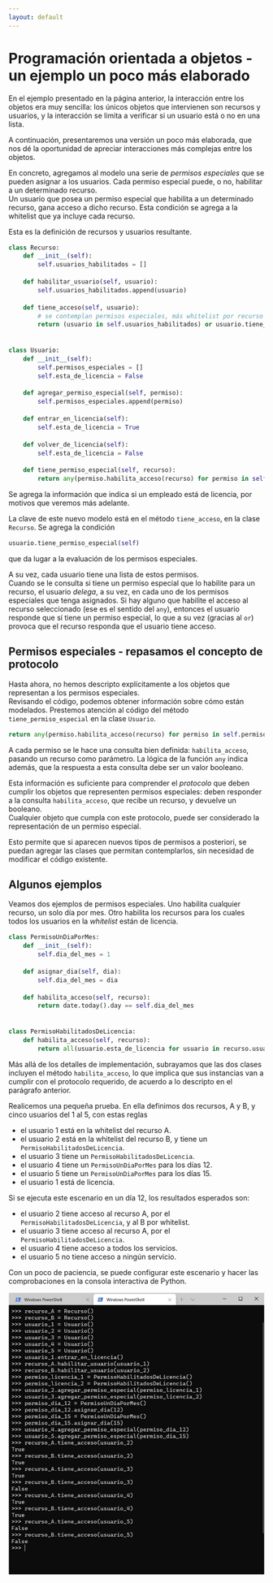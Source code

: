 ```yaml
---
layout: default
---
```


# Programación orientada a objetos - un ejemplo un poco más elaborado
En el ejemplo presentado en la página anterior, la interacción entre los objetos era muy sencilla: los únicos objetos que intervienen son recursos y usuarios, y la interacción se limita a verificar si un usuario está o no en una lista.

A continuación, presentaremos una versión un poco más elaborada, que nos dé la oportunidad de apreciar interacciones más complejas entre los objetos.

En concreto, agregamos al modelo una serie de _permisos especiales_ que se pueden asignar a los usuarios. Cada permiso especial puede, o no, habilitar a un determinado recurso.  
Un usuario que posea un permiso especial que habilita a un determinado recurso, gana acceso a dicho recurso. Esta condición se agrega a la whitelist que ya incluye cada recurso.

Esta es la definición de recursos y usuarios resultante.
``` python
class Recurso:
    def __init__(self):
        self.usuarios_habilitados = []

    def habilitar_usuario(self, usuario):
        self.usuarios_habilitados.append(usuario)

    def tiene_acceso(self, usuario):
        # se contemplan permisos especiales, más whitelist por recurso
        return (usuario in self.usuarios_habilitados) or usuario.tiene_permiso_especial(self)


class Usuario:
    def __init__(self):
        self.permisos_especiales = []
        self.esta_de_licencia = False

    def agregar_permiso_especial(self, permiso):
        self.permisos_especiales.append(permiso)

    def entrar_en_licencia(self):
        self.esta_de_licencia = True

    def volver_de_licencia(self):
        self.esta_de_licencia = False

    def tiene_permiso_especial(self, recurso):
        return any(permiso.habilita_acceso(recurso) for permiso in self.permisos_especiales)
```

Se agrega la información que indica si un empleado está de licencia, por motivos que veremos más adelante.

La clave de este nuevo modelo está en el método `tiene_acceso`, en la clase `Recurso`. Se agrega la condición
``` python
usuario.tiene_permiso_especial(self)
```
que da lugar a la evaluación de los permisos especiales.

A su vez, cada usuario tiene una lista de estos permisos.  
Cuando se le consulta si tiene un permiso especial que lo habilite para un recurso, el usuario _delega_, a su vez, en cada uno de los permisos especiales que tenga asignados. Si hay alguno que habilite el acceso al recurso seleccionado (ese es el sentido del `any`), entonces el usuario responde que sí tiene un permiso especial, lo que a su vez (gracias al `or`) provoca que el recurso responda que el usuario tiene acceso.


## Permisos especiales - repasamos el concepto de protocolo
Hasta ahora, no hemos descripto explícitamente a los objetos que representan a los permisos especiales.  
Revisando el código, podemos obtener información sobre cómo están modelados. Prestemos atención al código del método `tiene_permiso_especial` en la clase `Usuario`.
``` python
return any(permiso.habilita_acceso(recurso) for permiso in self.permisos_especiales)
``` 
A cada permiso se le hace una consulta bien definida: `habilita_acceso`, pasando un recurso como parámetro. La lógica de la función `any` indica además, que la respuesta a esta consulta debe ser un valor booleano.

Esta información es suficiente para comprender el _protocolo_ que deben cumplir los objetos que representen permisos especiales: deben responder a la consulta `habilita_acceso`, que recibe un recurso, y devuelve un booleano.  
Cualquier objeto que cumpla con este protocolo, puede ser considerado la representación de un permiso especial. 

Esto permite que si aparecen nuevos tipos de permisos a posteriori, se puedan agregar las clases que permitan contemplarlos, sin necesidad de modificar el código existente.


## Algunos ejemplos
Veamos dos ejemplos de permisos especiales. Uno habilita cualquier recurso, un solo día por mes. Otro habilita los recursos para los cuales todos los usuarios en la _whitelist_ están de licencia.

``` python
class PermisoUnDiaPorMes:
    def __init__(self):
        self.dia_del_mes = 1

    def asignar_dia(self, dia):
        self.dia_del_mes = dia

    def habilita_acceso(self, recurso):
        return date.today().day == self.dia_del_mes


class PermisoHabilitadosDeLicencia:
    def habilita_acceso(self, recurso):
        return all(usuario.esta_de_licencia for usuario in recurso.usuarios_habilitados)
```

Más allá de los detalles de implementación, subrayamos que las dos clases incluyen el método `habilita_acceso`, lo que implica que sus instancias van a cumplir con el protocolo requerido, de acuerdo a lo descripto en el parágrafo anterior.

Realicemos una pequeña prueba. En ella definimos dos recursos, A y B, y cinco usuarios del 1 al 5, con estas reglas
- el usuario 1 está en la whitelist del recurso A.
- el usuario 2 está en la whitelist del recurso B, y tiene un `PermisoHabilitadosDeLicencia`.
- el usuario 3 tiene un `PermisoHabilitadosDeLicencia`.
- el usuario 4 tiene un `PermisoUnDiaPorMes` para los días 12.
- el usuario 5 tiene un `PermisoUnDiaPorMes` para los días 15.
- el usuario 1 está de licencia.

Si se ejecuta este escenario en un día 12, los resultados esperados son:
- el usuario 2 tiene acceso al recurso A, por el `PermisoHabilitadosDeLicencia`, y al B por whitelist.
- el usuario 3 tiene acceso al recurso A, por el `PermisoHabilitadosDeLicencia`.
- el usuario 4 tiene acceso a todos los servicios.
- el usuario 5 no tiene acceso a ningún servicio.

Con un poco de paciencia, se puede configurar este escenario y hacer las comprobaciones en la consola interactiva de Python.

![comprobando programa](./images/permisos-especiales-check.jpg) 

